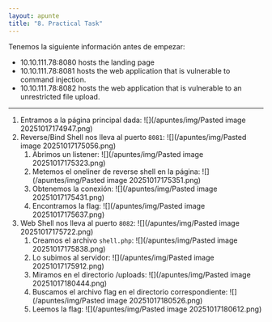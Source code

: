```yaml
---
layout: apunte
title: "8. Practical Task"
---
```


Tenemos la siguiente información antes de empezar:

- 10.10.111.78:8080 hosts the landing page
- 10.10.111.78:8081 hosts the web application that is vulnerable to command injection.
- 10.10.111.78:8082 hosts the web application that is vulnerable to an unrestricted file upload.

----------------------
1. Entramos a la página principal dada:
   ![](/apuntes/img/Pasted image 20251017174947.png)
2. Reverse/Bind Shell nos lleva al puerto `8081`:
   ![](/apuntes/img/Pasted image 20251017175056.png)
	1. Abrimos un listener:
	   ![](/apuntes/img/Pasted image 20251017175323.png)
	2. Metemos el oneliner de reverse shell en la página:
	   ![](/apuntes/img/Pasted image 20251017175351.png)
	3. Obtenemos la conexión:
	   ![](/apuntes/img/Pasted image 20251017175431.png)
	4. Encontramos la flag:
	   ![](/apuntes/img/Pasted image 20251017175637.png)
3. Web Shell nos lleva al puerto `8082`:
   ![](/apuntes/img/Pasted image 20251017175722.png)
	1. Creamos el archivo `shell.php`:
	   ![](/apuntes/img/Pasted image 20251017175838.png)
	2. Lo subimos al servidor:
	   ![](/apuntes/img/Pasted image 20251017175912.png)
	3. Miramos en el directorio /uploads:
	   ![](/apuntes/img/Pasted image 20251017180444.png)
	4. Buscamos el archivo flag en el directorio correspondiente:
	   ![](/apuntes/img/Pasted image 20251017180526.png)
	5. Leemos la flag:
	   ![](/apuntes/img/Pasted image 20251017180612.png)